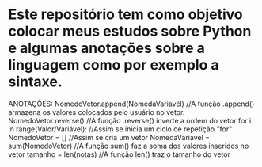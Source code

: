 # Este repositório tem como objetivo colocar meus estudos sobre Python e algumas anotações sobre a linguagem como por exemplo a sintaxe.

ANOTAÇÕES:
NomedoVetor.append(NomedaVariavél) //A função .append() armazena os valores colocados pelo usuário no vetor.
NomedoVetor.reverse() //A função .reverse() inverte a ordem do vetor
for i in range(Valor/Variável): //Assim se inicia um ciclo de repetição "for"
NomedoVetor = [] //Assim se cria um vetor
NomedaVariavel = sum(NomedoVetor) //A função sum() faz a soma dos valores inseridos no vetor
tamanho = len(notas) //A função len() traz o tamanho do vetor

